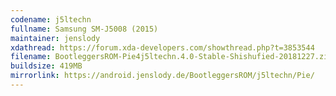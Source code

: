```yaml
---
codename: j5ltechn
fullname: Samsung SM-J5008 (2015)
maintainer: jenslody
xdathread: https://forum.xda-developers.com/showthread.php?t=3853544
filename: BootleggersROM-Pie4j5ltechn.4.0-Stable-Shishufied-20181227.zip
buildsize: 419MB
mirrorlink: https://android.jenslody.de/BootleggersROM/j5ltechn/Pie/
---
```


